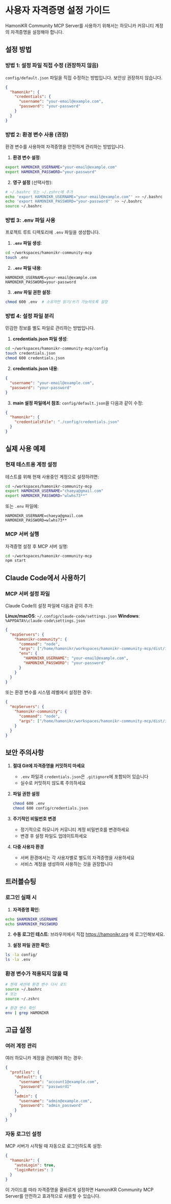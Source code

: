 # 사용자 자격증명 설정 가이드

HamoniKR Community MCP Server를 사용하기 위해서는 하모니카 커뮤니티 계정의 자격증명을 설정해야 합니다.

## 설정 방법

### 방법 1: 설정 파일 직접 수정 (권장하지 않음)

`config/default.json` 파일을 직접 수정하는 방법입니다. 보안상 권장하지 않습니다.

```json
{
  "hamonikr": {
    "credentials": {
      "username": "your-email@example.com",
      "password": "your-password"
    }
  }
}
```

### 방법 2: 환경 변수 사용 (권장)

환경 변수를 사용하여 자격증명을 안전하게 관리하는 방법입니다.

1. **환경 변수 설정**:
```bash
export HAMONIKR_USERNAME="your-email@example.com"
export HAMONIKR_PASSWORD="your-password"
```

2. **영구 설정** (선택사항):
```bash
# ~/.bashrc 또는 ~/.zshrc에 추가
echo 'export HAMONIKR_USERNAME="your-email@example.com"' >> ~/.bashrc
echo 'export HAMONIKR_PASSWORD="your-password"' >> ~/.bashrc
source ~/.bashrc
```

### 방법 3: .env 파일 사용

프로젝트 루트 디렉토리에 `.env` 파일을 생성합니다.

1. **`.env` 파일 생성**:
```bash
cd ~/workspaces/hamonikr-community-mcp
touch .env
```

2. **`.env` 파일 내용**:
```env
HAMONIKR_USERNAME=your-email@example.com
HAMONIKR_PASSWORD=your-password
```

3. **.env 파일 권한 설정**:
```bash
chmod 600 .env  # 소유자만 읽기/쓰기 가능하도록 설정
```

### 방법 4: 설정 파일 분리

민감한 정보를 별도 파일로 관리하는 방법입니다.

1. **credentials.json 파일 생성**:
```bash
cd ~/workspaces/hamonikr-community-mcp/config
touch credentials.json
chmod 600 credentials.json
```

2. **credentials.json 내용**:
```json
{
  "username": "your-email@example.com",
  "password": "your-password"
}
```

3. **main 설정 파일에서 참조**:
`config/default.json`을 다음과 같이 수정:
```json
{
  "hamonikr": {
    "credentialsFile": "./config/credentials.json"
  }
}
```

## 실제 사용 예제

### 현재 테스트용 계정 설정

테스트를 위해 현재 사용중인 계정으로 설정하려면:

```bash
cd ~/workspaces/hamonikr-community-mcp
export HAMONIKR_USERNAME="chaeya@gmail.com"
export HAMONIKR_PASSWORD="wlwhs73**"
```

또는 `.env` 파일에:
```env
HAMONIKR_USERNAME=chaeya@gmail.com
HAMONIKR_PASSWORD=wlwhs73**
```

### MCP 서버 실행

자격증명 설정 후 MCP 서버 실행:

```bash
cd ~/workspaces/hamonikr-community-mcp
npm start
```

## Claude Code에서 사용하기

### MCP 서버 설정 파일

Claude Code의 설정 파일에 다음과 같이 추가:

**Linux/macOS**: `~/.config/claude-code/settings.json`
**Windows**: `%APPDATA%\claude-code\settings.json`

```json
{
  "mcpServers": {
    "hamonikr-community": {
      "command": "node",
      "args": ["/home/hamonikr/workspaces/hamonikr-community-mcp/dist/index.js"],
      "env": {
        "HAMONIKR_USERNAME": "your-email@example.com",
        "HAMONIKR_PASSWORD": "your-password"
      }
    }
  }
}
```

또는 환경 변수를 시스템 레벨에서 설정한 경우:

```json
{
  "mcpServers": {
    "hamonikr-community": {
      "command": "node",
      "args": ["/home/hamonikr/workspaces/hamonikr-community-mcp/dist/index.js"]
    }
  }
}
```

## 보안 주의사항

1. **절대 Git에 자격증명을 커밋하지 마세요**
   - `.env` 파일과 `credentials.json`은 `.gitignore`에 포함되어 있습니다
   - 실수로 커밋하지 않도록 주의하세요

2. **파일 권한 설정**
   ```bash
   chmod 600 .env
   chmod 600 config/credentials.json
   ```

3. **주기적인 비밀번호 변경**
   - 정기적으로 하모니카 커뮤니티 계정 비밀번호를 변경하세요
   - 변경 후 설정 파일도 업데이트하세요

4. **다중 사용자 환경**
   - 서버 환경에서는 각 사용자별로 별도의 자격증명을 사용하세요
   - 서비스 계정을 생성하여 사용하는 것을 권장합니다

## 트러블슈팅

### 로그인 실패 시

1. **자격증명 확인**:
```bash
echo $HAMONIKR_USERNAME
echo $HAMONIKR_PASSWORD
```

2. **수동 로그인 테스트**:
브라우저에서 직접 https://hamonikr.org 에 로그인해보세요.

3. **설정 파일 권한 확인**:
```bash
ls -la config/
ls -la .env
```

### 환경 변수가 적용되지 않을 때

```bash
# 현재 세션에 환경 변수 다시 로드
source ~/.bashrc
# 또는
source ~/.zshrc

# 환경 변수 확인
env | grep HAMONIKR
```

## 고급 설정

### 여러 계정 관리

여러 하모니카 계정을 관리해야 하는 경우:

```json
{
  "profiles": {
    "default": {
      "username": "account1@example.com",
      "password": "password1"
    },
    "admin": {
      "username": "admin@example.com", 
      "password": "admin_password"
    }
  }
}
```

### 자동 로그인 설정

MCP 서버가 시작될 때 자동으로 로그인하도록 설정:

```json
{
  "hamonikr": {
    "autoLogin": true,
    "loginRetries": 3
  }
}
```

이 가이드를 따라 자격증명을 올바르게 설정하면 HamoniKR Community MCP Server를 안전하고 효과적으로 사용할 수 있습니다.